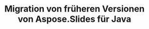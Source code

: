 ---
title: Migration von früheren Versionen von Aspose.Slides für Java
type: docs
weight: 320
url: /androidjava/migration-from-earlier-versions-of-aspose-slides-for-java/
---